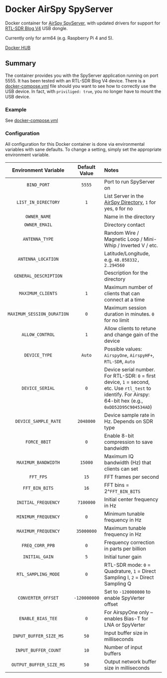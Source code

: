 # Docker AirSpy SpyServer

Docker container for [AirSpy SpyServer](https://airspy.com/download),  with updated drivers for support for [RTL-SDR Blog V4](https://www.rtl-sdr.com/V4/) USB dongle.

Currently only for arm64 (e.g. Raspberry Pi 4 and 5).

[Docker HUB](https://hub.docker.com/r/nikotine1/spyserver)

## Summary

The container provides you with the SpyServer application running on port 5555. It has been tested with an RTL-SDR Blog V4 device. There is a [docker-compose.yml](https://github.com/Nikotine1/docker-spyserver/blob/master/docker-compose.yml) file should you want to see how to correctly use the USB device. In fact, with `priviliged: true`, you no longer have to mount the USB device.

### Example

See [docker-compose.yml](https://github.com/Nikotine1/docker-spyserver/blob/master/docker-compose.yml)

### Configuration

All configuration for this Docker container is done via environmental variables with sane defaults. To change a setting, simply set the appropriate environment variable.

| Environment Variable         | Default Value      | Notes |
|:----------------------------:|:------------------:|:------|
| `BIND_PORT`                  | `5555`             | Port to run SpyServer on |
| `LIST_IN_DIRECTORY`          | `1`                | List Server in the [AirSpy Directory](https://airspy.com/directory/), `1` for yes, `0` for no |
| `OWNER_NAME`                 |                    | Name in the directory |
| `OWNER_EMAIL`                |                    | Directory contact |
| `ANTENNA_TYPE`              |                    | Random Wire / Magnetic Loop / Mini-Whip / Inverted V / etc. |
| `ANTENNA_LOCATION`           |                    | Latitude/Longitude, e.g. `48.858332, 2.294560` |
| `GENERAL_DESCRIPTION`        |                    | Description for the directory |
| `MAXIMUM_CLIENTS`            | `1`                | Maximum number of clients that can connect at a time |
| `MAXIMUM_SESSION_DURATION`   | `0`                | Maximum session duration in minutes. `0` for no limit |
| `ALLOW_CONTROL`              | `1`                | Allow clients to retune and change gain of the device |
| `DEVICE_TYPE`                | `Auto`             | Possible values: `AirspyOne`, `AirspyHF+`, `RTL-SDR`, `Auto` |
| `DEVICE_SERIAL`              | `0`                | Device serial number. For RTL-SDR: `0` = first device, `1` = second, etc. Use `rtl_test` to identify. For Airspy: 64-bit hex (e.g., `0xDD52D95C904534AD`) |
| `DEVICE_SAMPLE_RATE`         | `2048000`          | Device sample rate in Hz. Depends on SDR type |
| `FORCE_8BIT`                 | `0`                | Enable 8-bit compression to save bandwidth |
| `MAXIMUM_BANDWIDTH`          | `15000`            | Maximum IQ bandwidth (Hz) that clients can set |
| `FFT_FPS`                    | `15`               | FFT frames per second |
| `FFT_BIN_BITS`               | `16`               | FFT bins = 2^`FFT_BIN_BITS` |
| `INITIAL_FREQUENCY`          | `7100000`          | Initial center frequency in Hz |
| `MINIMUM_FREQUENCY`          | `0`                | Minimum tunable frequency in Hz |
| `MAXIMUM_FREQUENCY`          | `35000000`         | Maximum tunable frequency in Hz |
| `FREQ_CORR_PPB`              | `0`                | Frequency correction in parts per billion |
| `INITIAL_GAIN`               | `5`                | Initial tuner gain |
| `RTL_SAMPLING_MODE`          | `0`                | RTL-SDR mode: `0` = Quadrature, `1` = Direct Sampling I, `2` = Direct Sampling Q |
| `CONVERTER_OFFSET`           | `-120000000`       | Set to `-120000000` to enable SpyVerter offset |
| `ENABLE_BIAS_TEE`            | `0`                | For AirspyOne only – enables Bias-T for LNA or SpyVerter |
| `INPUT_BUFFER_SIZE_MS`       | `50`               | Input buffer size in milliseconds |
| `INPUT_BUFFER_COUNT`         | `10`               | Number of input buffers |
| `OUTPUT_BUFFER_SIZE_MS`      | `50`               | Output network buffer size in milliseconds |

